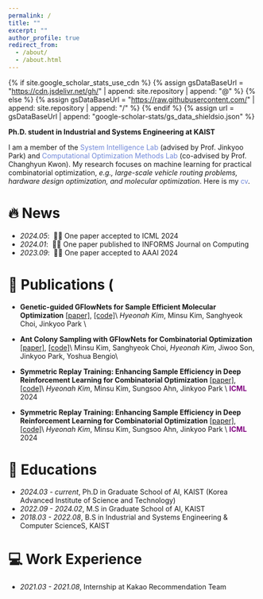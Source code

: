 ```yaml
---
permalink: /
title: ""
excerpt: ""
author_profile: true
redirect_from: 
  - /about/
  - /about.html
---
```


{% if site.google_scholar_stats_use_cdn %}
{% assign gsDataBaseUrl = "https://cdn.jsdelivr.net/gh/" | append: site.repository | append: "@" %}
{% else %}
{% assign gsDataBaseUrl = "https://raw.githubusercontent.com/" | append: site.repository | append: "/" %}
{% endif %}
{% assign url = gsDataBaseUrl | append: "google-scholar-stats/gs_data_shieldsio.json" %}

<span class='anchor' id='about-me'></span>

**Ph.D. student in Industrial and Systems Engineering at KAIST**

I am a member of the <a href="http://silab.kaist.ac.kr/" style="color: #7289da; text-decoration: none;">System Intelligence Lab</a> (advised by Prof. Jinkyoo Park) and <a href="https://comet.kaist.ac.kr/" style="color: #7289da; text-decoration: none;">Computational Optimization Methods Lab</a> (co-advised by Prof. Changhyun Kwon). My research focuses on machine learning for practical combinatorial optimization, *e.g., large-scale vehicle routing problems, hardware design optimization, and molecular optimization*. Here is my <a href="https://hyeonahkimm.github.io/assets/cv.pdf" class="link-in-list" style="color: #7289da; text-decoration: none;"> cv</a>.


# 🔥 News
- *2024.05*: &nbsp;🎉🎉 One paper accepted to ICML 2024
- *2024.01*: &nbsp;🎉🎉 One paper published to INFORMS Journal on Computing
- *2023.09*: &nbsp;🎉🎉 One paper accepted to AAAI 2024

# 📝 Publications (

- **Genetic-guided GFlowNets for Sample Efficient Molecular Optimization** [[paper]](https://arxiv.org/abs/2402.05961),  [[code]](https://github.com/hyeonahkimm/genetic_gfn)\\
*Hyeonah Kim*, Minsu Kim, Sanghyeok Choi, Jinkyoo Park \\

- **Ant Colony Sampling with GFlowNets for Combinatorial Optimization** [[paper]](https://arxiv.org/abs/2403.07041),  [[code]](https://github.com/ai4co/gfacs)\\
Minsu Kim, Sanghyeok Choi, *Hyeonah Kim*, Jiwoo Son, Jinkyoo Park, Yoshua Bengio\\

- **Symmetric Replay Training: Enhancing Sample Efficiency in Deep Reinforcement Learning for Combinatorial Optimization** [[paper]](https://arxiv.org/abs/2306.01276),  [[code]](https://github.com/kaist-silab/symmetric_replay)\\
*Hyeonah Kim*, Minsu Kim, Sungsoo Ahn, Jinkyoo Park \\
<span style="color:purple">**ICML**</span> 2024

- **Symmetric Replay Training: Enhancing Sample Efficiency in Deep Reinforcement Learning for Combinatorial Optimization** [[paper]](https://arxiv.org/abs/2306.01276),  [[code]](https://github.com/kaist-silab/symmetric_replay)\\
*Hyeonah Kim*, Minsu Kim, Sungsoo Ahn, Jinkyoo Park \\
<span style="color:purple">**ICML**</span> 2024


<!-- # 🎖 Honors and Awards
- *2021.09* Dean's List (Honor for Top 2% Students). 
- *2021.12* Excellence Award on DACON NH Big Data Competition. -->

# 📖 Educations
- *2024.03 - current*, Ph.D in Graduate School of AI, KAIST (Korea Advanced Institute of Science and Technology)
- *2022.09 - 2024.02*, M.S in Graduate School of AI, KAIST
- *2018.03 - 2022.08*, B.S in Industrial and Systems Engineering & Computer ScienceS, KAIST

<!-- # 💬 Invited Talks
- *2021.06*, Lorem ipsum dolor sit amet, consectetur adipiscing elit. Vivamus ornare aliquet ipsum, ac tempus justo dapibus sit amet. 
- *2021.03*, Lorem ipsum dolor sit amet, consectetur adipiscing elit. Vivamus ornare aliquet ipsum, ac tempus justo dapibus sit amet.  \| [\[video\]](https://github.com/) -->

# 💻 Work Experience
- *2021.03 - 2021.08*, Internship at Kakao Recommendation Team
